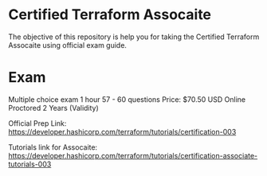 # Certified Terraform Assocaite
The objective of this repository is help you for taking the Certified Terraform Assocaite using official exam guide.

# Exam

Multiple choice exam
1 hour 
57 - 60 questions
Price: $70.50 USD
Online Proctored
2 Years (Validity)

Official Prep Link:
https://developer.hashicorp.com/terraform/tutorials/certification-003

Tutorials link for Assocaite:
https://developer.hashicorp.com/terraform/tutorials/certification-associate-tutorials-003

